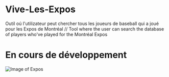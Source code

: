 # Vive-Les-Expos
Outil oú l'utilizateur peut chercher tous les joueurs de baseball qui a joué pour les Expos de Montréal // Tool where the user can search the database of players who've played for the Montréal Expos

# En cours de développement

![Image of Expos](https://alihightest.files.wordpress.com/2008/08/54a6f-montrealexpos_1000.png?w=300)
